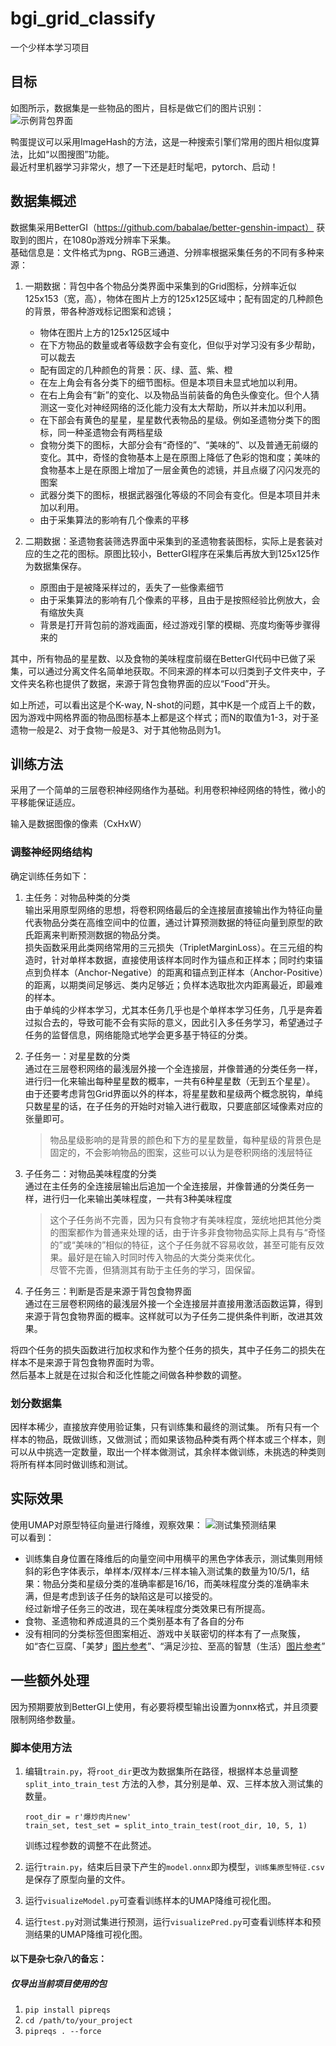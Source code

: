 # bgi_grid_classify
一个少样本学习项目  

## 目标  
如图所示，数据集是一些物品的图片，目标是做它们的图片识别：  
![示例背包界面](docs/示例背包界面.png)  

鸭蛋提议可以采用ImageHash的方法，这是一种搜索引擎们常用的图片相似度算法，比如“以图搜图”功能。  
最近村里机器学习非常火，想了一下还是赶时髦吧，pytorch、启动！  

## 数据集概述
数据集采用BetterGI（https://github.com/babalae/better-genshin-impact） 获取到的图片，在1080p游戏分辨率下采集。  
基础信息是：文件格式为png、RGB三通道、分辨率根据采集任务的不同有多种来源：  
1. 一期数据：背包中各个物品分类界面中采集到的Grid图标，分辨率近似125x153（宽，高），物体在图片上方的125x125区域中；配有固定的几种颜色的背景，带各种游戏标记图案和滤镜；
	* 物体在图片上方的125x125区域中
	* 在下方物品的数量或者等级数字会有变化，但似乎对学习没有多少帮助，可以裁去
	* 配有固定的几种颜色的背景：灰、绿、蓝、紫、橙
	* 在左上角会有各分类下的细节图标。但是本项目未显式地加以利用。
	* 在右上角会有“新”的变化、以及物品当前装备的角色头像变化。但个人猜测这一变化对神经网络的泛化能力没有太大帮助，所以并未加以利用。
	* 在下部会有黄色的星星，星星数代表物品的星级。例如圣遗物分类下的图标，同一种圣遗物会有两档星级
	* 食物分类下的图标，大部分会有“奇怪的”、“美味的”、以及普通无前缀的变化。其中，奇怪的食物基本上是在原图上降低了色彩的饱和度；美味的食物基本上是在原图上增加了一层金黄色的滤镜，并且点缀了闪闪发亮的图案
	* 武器分类下的图标，根据武器强化等级的不同会有变化。但是本项目并未加以利用。
	* 由于采集算法的影响有几个像素的平移

2. 二期数据：圣遗物套装筛选界面中采集到的圣遗物套装图标，实际上是套装对应的生之花的图标。原图比较小，BetterGI程序在采集后再放大到125x125作为数据集保存。
	* 原图由于是被降采样过的，丢失了一些像素细节
	* 由于采集算法的影响有几个像素的平移，且由于是按照经验比例放大，会有缩放失真
	* 背景是打开背包前的游戏画面，经过游戏引擎的模糊、亮度均衡等步骤得来的

  
其中，所有物品的星星数、以及食物的美味程度前缀在BetterGI代码中已做了采集，可以通过分离文件名简单地获取。不同来源的样本可以归类到子文件夹中，子文件夹名称也提供了数据，来源于背包食物界面的应以“Food”开头。  

如上所述，可以看出这是个K-way, N-shot的问题，其中K是一个成百上千的数，因为游戏中网格界面的物品图标基本上都是这个样式；而N的取值为1-3，对于圣遗物一般是2、对于食物一般是3、对于其他物品则为1。

## 训练方法
采用了一个简单的三层卷积神经网络作为基础。利用卷积神经网络的特性，微小的平移能保证适应。  

输入是数据图像的像素（CxHxW）  
 

### 调整神经网络结构
确定训练任务如下：  
1. 主任务：对物品种类的分类  
输出采用原型网络的思想，将卷积网络最后的全连接层直接输出作为特征向量代表物品分类在高维空间中的位置，通过计算预测数据的特征向量到原型的欧氏距离来判断预测数据的物品分类。  
损失函数采用此类网络常用的三元损失（TripletMarginLoss）。在三元组的构造时，针对单样本数据，直接使用该样本同时作为锚点和正样本；同时约束锚点到负样本（Anchor-Negative）的距离和锚点到正样本（Anchor-Positive）的距离，以期类间足够远、类内足够近；负样本选取批次内距离最近，即最难的样本。  
由于单纯的少样本学习，尤其本任务几乎也是个单样本学习任务，几乎是奔着过拟合去的，导致可能不会有实际的意义，因此引入多任务学习，希望通过子任务的监督信息，网络能隐式地学会更多基于特征的分类。
2. 子任务一：对星星数的分类  
通过在三层卷积网络的最浅层外接一个全连接层，并像普通的分类任务一样，进行归一化来输出每种星星数的概率，一共有6种星星数（无到五个星星）。  
  由于还要考虑背包Grid界面以外的样本，将星星数和星级两个概念脱钩，单纯只数星星的话，在子任务的开始时对输入进行截取，只要底部区域像素对应的张量即可。  
	
	> 物品星级影响的是背景的颜色和下方的星星数量，每种星级的背景色是固定的，不会影响物品的图案，这些可以认为是卷积网络的浅层特征
3. 子任务二：对物品美味程度的分类  
通过在主任务的全连接层输出后追加一个全连接层，并像普通的分类任务一样，进行归一化来输出美味程度，一共有3种美味程度  
	> 这个子任务尚不完善，因为只有食物才有美味程度，笼统地把其他分类的图案都作为普通来处理的话，由于许多非食物物品实际上具有与“奇怪的”或“美味的”相似的特征，这个子任务就不容易收敛，甚至可能有反效果。最好是在输入时同时传入物品的大类分类来优化。  
	> 尽管不完善，但猜测其有助于主任务的学习，固保留。
4. 子任务三：判断是否是来源于背包食物界面  
通过在三层卷积网络的最浅层外接一个全连接层并直接用激活函数运算，得到来源于背包食物界面的概率。这样就可以为子任务二提供条件判断，改进其效果。

将四个任务的损失函数进行加权求和作为整个任务的损失，其中子任务二的损失在样本不是来源于背包食物界面时为零。  
然后基本上就是在过拟合和泛化性能之间做各种参数的调整。

### 划分数据集
因样本稀少，直接放弃使用验证集，只有训练集和最终的测试集。
所有只有一个样本的物品，既做训练，又做测试；而如果该物品种类有两个样本或三个样本，则可以从中挑选一定数量，取出一个样本做测试，其余样本做训练，未挑选的种类则将所有样本同时做训练和测试。

## 实际效果
使用UMAP对原型特征向量进行降维，观察效果：
![测试集预测结果](docs/测试集预测结果.png)  
可以看到：
* 训练集自身位置在降维后的向量空间中用横平的黑色字体表示，测试集则用倾斜的彩色字体表示，单样本/双样本/三样本输入测试集的数量为10/5/1，结果：物品分类和星级分类的准确率都是16/16，而美味程度分类的准确率未满，但是考虑到该子任务的缺陷这是可以接受的。  
  经过新增子任务三的改进，现在美味程度分类效果已有所提高。
* 食物、圣遗物和养成道具的三个类别基本有了各自的分布
* 没有相同的分类标签但图案相近、游戏中关联密切的样本有了一点聚簇，如“杏仁豆腐、「美梦」[图片参考](https://wiki.biligame.com/ys/%E6%9D%8F%E4%BB%81%E8%B1%86%E8%85%90)”、“满足沙拉、至高的智慧（生活）[图片参考](https://wiki.biligame.com/ys/%E6%BB%A1%E8%B6%B3%E6%B2%99%E6%8B%89)”


## 一些额外处理
因为预期要放到BetterGI上使用，有必要将模型输出设置为onnx格式，并且须要限制网络参数量。

### 脚本使用方法
1. 编辑`train.py`，将`root_dir`更改为数据集所在路径，根据样本总量调整`split_into_train_test` 方法的入参，其分别是单、双、三样本放入测试集的数量。 
	
	```
    root_dir = r'爆炒肉片new'
    train_set, test_set = split_into_train_test(root_dir, 10, 5, 1)
	```
	训练过程参数的调整不在此赘述。  
2. 运行`train.py`，结束后目录下产生的`model.onnx`即为模型，`训练集原型特征.csv`是保存了原型向量的文件。  
3. 运行`visualizeModel.py`可查看训练样本的UMAP降维可视化图。
4. 运行`test.py`对测试集进行预测，运行`visualizePred.py`可查看训练样本和预测结果的UMAP降维可视化图。  


#### 以下是杂七杂八的备忘：
##### 仅导出当前项目使用的包
1. `pip install pipreqs`  
2. `cd /path/to/your_project`  
3. `pipreqs . --force`